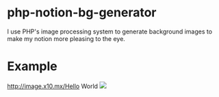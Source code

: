 # php-notion-bg-generator

I use PHP's image processing system to generate background images to make my notion more pleasing to the eye.

# Example

<a href="http://image.x10.mx/Hello World">http://image.x10.mx/Hello World</a>
<img src="http://image.x10.mx/Hello World">
